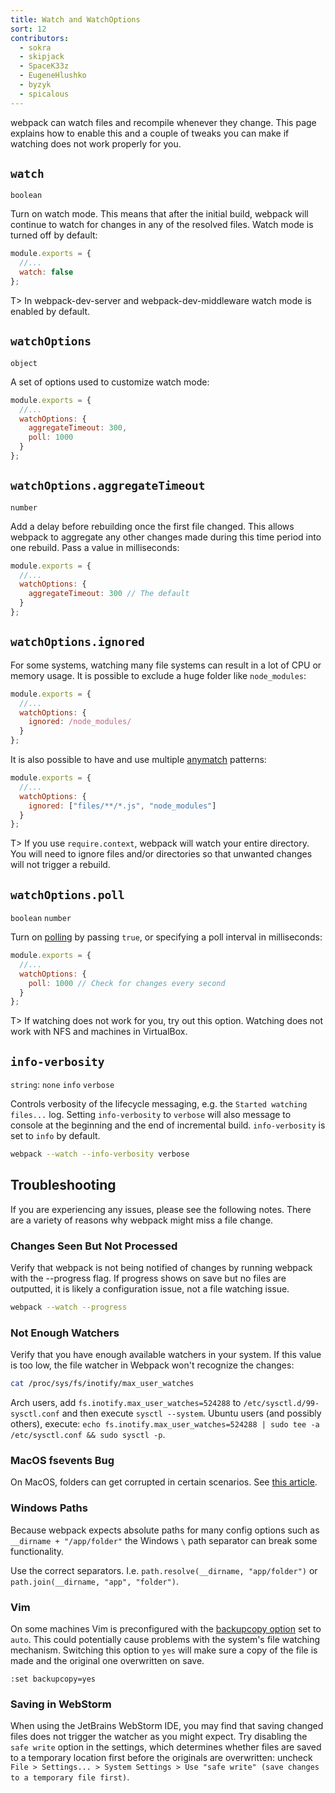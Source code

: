 ```yaml
---
title: Watch and WatchOptions
sort: 12
contributors:
  - sokra
  - skipjack
  - SpaceK33z
  - EugeneHlushko
  - byzyk
  - spicalous
---
```


webpack can watch files and recompile whenever they change. This page explains how to enable this and a couple of tweaks you can make if watching does not work properly for you.


## `watch`

`boolean`

Turn on watch mode. This means that after the initial build, webpack will continue to watch for changes in any of the resolved files. Watch mode is turned off by default:

```js
module.exports = {
  //...
  watch: false
};
```

T> In webpack-dev-server and webpack-dev-middleware watch mode is enabled by default.


## `watchOptions`

`object`

A set of options used to customize watch mode:

```js
module.exports = {
  //...
  watchOptions: {
    aggregateTimeout: 300,
    poll: 1000
  }
};
```


## `watchOptions.aggregateTimeout`

`number`

Add a delay before rebuilding once the first file changed. This allows webpack to aggregate any other changes made during this time period into one rebuild. Pass a value in milliseconds:

```js
module.exports = {
  //...
  watchOptions: {
    aggregateTimeout: 300 // The default
  }
};
```


## `watchOptions.ignored`

For some systems, watching many file systems can result in a lot of CPU or memory usage. It is possible to exclude a huge folder like `node_modules`:

```js
module.exports = {
  //...
  watchOptions: {
    ignored: /node_modules/
  }
};
```

It is also possible to have and use multiple [anymatch](https://github.com/micromatch/anymatch) patterns:

```js
module.exports = {
  //...
  watchOptions: {
    ignored: ["files/**/*.js", "node_modules"]
  }
};
```

T> If you use `require.context`, webpack will watch your entire directory. You will need to ignore files and/or directories so that unwanted changes will not trigger a rebuild.


## `watchOptions.poll`

`boolean` `number`

Turn on [polling](https://whatis.techtarget.com/definition/polling) by passing `true`, or specifying a poll interval in milliseconds:

```js
module.exports = {
  //...
  watchOptions: {
    poll: 1000 // Check for changes every second
  }
};
```

T> If watching does not work for you, try out this option. Watching does not work with NFS and machines in VirtualBox.


## `info-verbosity`

`string`: `none` `info` `verbose`

Controls verbosity of the lifecycle messaging, e.g. the `Started watching files...` log. Setting `info-verbosity` to `verbose` will also message to console at the beginning and the end of incremental build. `info-verbosity` is set to `info` by default.

```bash
webpack --watch --info-verbosity verbose
```


## Troubleshooting

If you are experiencing any issues, please see the following notes. There are a variety of reasons why webpack might miss a file change.

### Changes Seen But Not Processed

Verify that webpack is not being notified of changes by running webpack with the --progress flag. If progress shows on save but no files are outputted, it is likely a configuration issue, not a file watching issue.

```bash
webpack --watch --progress
```

### Not Enough Watchers

Verify that you have enough available watchers in your system. If this value is too low, the file watcher in Webpack won't recognize the changes:

```bash
cat /proc/sys/fs/inotify/max_user_watches
```

Arch users, add `fs.inotify.max_user_watches=524288` to `/etc/sysctl.d/99-sysctl.conf` and then execute `sysctl --system`. Ubuntu users (and possibly others), execute: `echo fs.inotify.max_user_watches=524288 | sudo tee -a /etc/sysctl.conf && sudo sysctl -p`.

### MacOS fsevents Bug

On MacOS, folders can get corrupted in certain scenarios. See [this article](https://github.com/livereload/livereload-site/blob/master/livereload.com/_articles/troubleshooting/os-x-fsevents-bug-may-prevent-monitoring-of-certain-folders.md).

### Windows Paths

Because webpack expects absolute paths for many config options such as `__dirname + "/app/folder"` the Windows `\` path separator can break some functionality.

Use the correct separators. I.e. `path.resolve(__dirname, "app/folder")` or `path.join(__dirname, "app", "folder")`.

### Vim

On some machines Vim is preconfigured with the [backupcopy option](http://vimdoc.sourceforge.net/htmldoc/options.html#'backupcopy') set to `auto`. This could potentially cause problems with the system's file watching mechanism. Switching this option to `yes` will make sure a copy of the file is made and the original one overwritten on save.

`:set backupcopy=yes`

### Saving in WebStorm

When using the JetBrains WebStorm IDE, you may find that saving changed files does not trigger the watcher as you might expect. Try disabling the `safe write` option in the settings, which determines whether files are saved to a temporary location first before the originals are overwritten: uncheck `File > Settings... > System Settings > Use "safe write" (save changes to a temporary file first)`.
